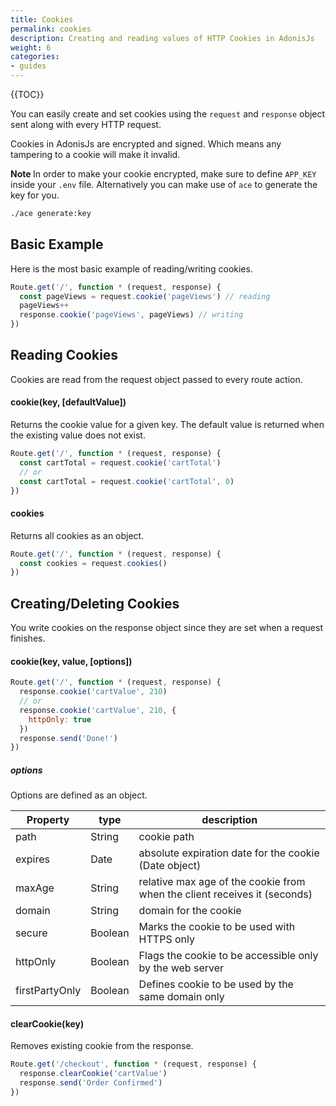 ```yaml
---
title: Cookies
permalink: cookies
description: Creating and reading values of HTTP Cookies in AdonisJs
weight: 6
categories:
- guides
---
```


{{TOC}}

You can easily create and set cookies using the `request` and `response` object sent along with every HTTP request.

Cookies in AdonisJs are encrypted and signed. Which means any tampering to a cookie will make it invalid.

<div class="note">
<strong> Note </strong> In order to make your cookie encrypted, make sure to define <code>APP_KEY</code> inside your <code>.env</code> file. Alternatively you can make use of <code>ace</code> to generate the key for you.</div>

```bash
./ace generate:key
```

## Basic Example

Here is the most basic example of reading/writing cookies.

```javascript
Route.get('/', function * (request, response) {
  const pageViews = request.cookie('pageViews') // reading
  pageViews++
  response.cookie('pageViews', pageViews) // writing
})
```


## Reading Cookies

Cookies are read from the request object passed to every route action.

#### cookie(key, [defaultValue])

Returns the cookie value for a given key. The default value is returned when the existing value does not exist.

```javascript
Route.get('/', function * (request, response) {
  const cartTotal = request.cookie('cartTotal')
  // or
  const cartTotal = request.cookie('cartTotal', 0)
})
```

#### cookies

Returns all cookies as an object.

```javascript
Route.get('/', function * (request, response) {
  const cookies = request.cookies()
})
```

## Creating/Deleting Cookies

You write cookies on the response object since they are set when a request finishes.

#### cookie(key, value, [options])

```javascript
Route.get('/', function * (request, response) {
  response.cookie('cartValue', 210)
  // or
  response.cookie('cartValue', 210, {
    httpOnly: true
  })
  response.send('Done!')
})
```

##### options

Options are defined as an object.

| Property       | type    | description                              |
| -------------- | ------- | ---------------------------------------- |
| path           | String  | cookie path                              |
| expires        | Date    | absolute expiration date for the cookie (Date object) |
| maxAge         | String  | relative max age of the cookie from when the client receives it (seconds) |
| domain         | String  | domain for the cookie                    |
| secure         | Boolean | Marks the cookie to be used with HTTPS only |
| httpOnly       | Boolean | Flags the cookie to be accessible only by the web server |
| firstPartyOnly | Boolean | Defines cookie to be used by the same domain only |

#### clearCookie(key)

Removes existing cookie from the response.

```javascript
Route.get('/checkout', function * (request, response) {
  response.clearCookie('cartValue')
  response.send('Order Confirmed')
})
```
